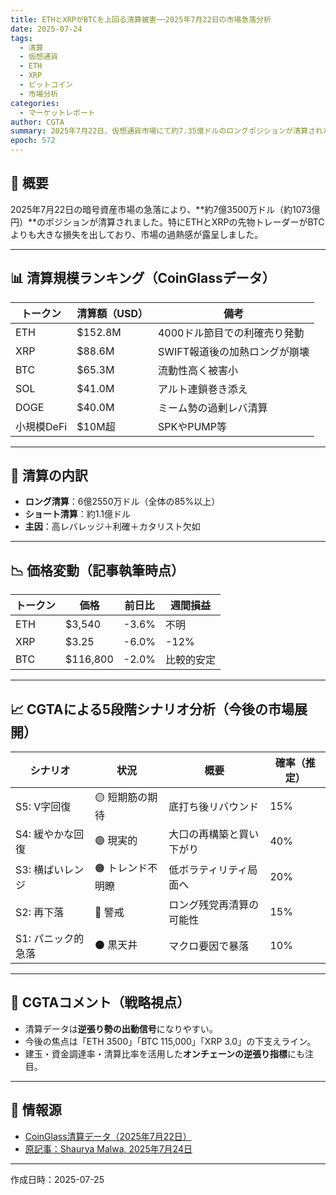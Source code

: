 ```yaml
---
title: ETHとXRPがBTCを上回る清算被害──2025年7月22日の市場急落分析
date: 2025-07-24
tags:
  - 清算
  - 仮想通貨
  - ETH
  - XRP
  - ビットコイン
  - 市場分析
categories:
  - マーケットレポート
author: CGTA
summary: 2025年7月22日、仮想通貨市場にて約7.35億ドルのロングポジションが清算された。中でもETHとXRPがBTCを上回る損失を出し、個人投資家による高レバレッジ取引のリスクが浮き彫りになった。
epoch: 572
---
```


## 🧾 概要

2025年7月22日の暗号資産市場の急落により、**約7億3500万ドル（約1073億円）**のポジションが清算されました。特にETHとXRPの先物トレーダーがBTCよりも大きな損失を出しており、市場の過熱感が露呈しました。

---

## 📊 清算規模ランキング（CoinGlassデータ）

| トークン | 清算額（USD） | 備考 |
|---------|---------------|------|
| ETH     | $152.8M       | 4000ドル節目での利確売り発動 |
| XRP     | $88.6M        | SWIFT報道後の加熱ロングが崩壊 |
| BTC     | $65.3M        | 流動性高く被害小 |
| SOL     | $41.0M        | アルト連鎖巻き添え |
| DOGE    | $40.0M        | ミーム勢の過剰レバ清算 |
| 小規模DeFi | $10M超      | SPKやPUMP等 |

---

## 🧮 清算の内訳

- **ロング清算**：6億2550万ドル（全体の85%以上）
- **ショート清算**：約1.1億ドル
- **主因**：高レバレッジ＋利確＋カタリスト欠如

---

## 📉 価格変動（記事執筆時点）

| トークン | 価格 | 前日比 | 週間損益 |
|---------|------|--------|-----------|
| ETH     | $3,540 | -3.6% | 不明 |
| XRP     | $3.25 | -6.0% | -12% |
| BTC     | $116,800 | -2.0% | 比較的安定 |

---

## 📈 CGTAによる5段階シナリオ分析（今後の市場展開）

| シナリオ | 状況 | 概要 | 確率（推定） |
|----------|------|------|---------------|
| S5: V字回復 | 🟡 短期筋の期待 | 底打ち後リバウンド | 15% |
| S4: 緩やかな回復 | 🟢 現実的 | 大口の再構築と買い下がり | 40% |
| S3: 横ばいレンジ | 🟠 トレンド不明瞭 | 低ボラティリティ局面へ | 20% |
| S2: 再下落 | 🔴 警戒 | ロング残党再清算の可能性 | 15% |
| S1: パニック的急落 | ⚫ 黒天井 | マクロ要因で暴落 | 10% |

---

## 🧭 CGTAコメント（戦略視点）

- 清算データは**逆張り勢の出動信号**になりやすい。
- 今後の焦点は「ETH 3500」「BTC 115,000」「XRP 3.0」の下支えライン。
- 建玉・資金調達率・清算比率を活用した**オンチェーンの逆張り指標**にも注目。

---

## 🔗 情報源

- [CoinGlass清算データ（2025年7月22日）](https://coinglass.com)
- [原記事：Shaurya Malwa, 2025年7月24日](https://www.coindesk.com/)

---

作成日時：2025-07-25